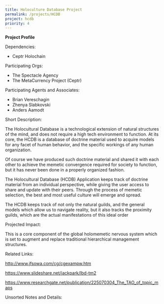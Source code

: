 ```yaml
---
title: Holoculture Database Project	
permalink: /projects/HCDB
project: hcdb
priority: 4
---
```


**Project Profile**

Dependencies: 

 * Ceptr Holochain
 
Participating Orgs:

 * The Spectacle Agency
 * The MetaCurrency Project (Ceptr)
 
Participating Agents and Associates:

 * Brian Vereschagin
 * Zhenya Slabkovski
 * Anders Aamodt
 
Short Description:

The Holocultural Database is a technological extension of natural structures of the mind, and does not require a high tech environment to function. At its core, the HCDB is a database of doctrine material used to acquire models for any facet of human behavior, and the specific workings of any human organization.

Of course we have produced such doctrine material and shared it with each other to achieve the memetic convergence required for society to function, but it has never been done in a properly organized fashion.

The Holocultural Database (HCDB) Application keeps track of doctrine material from an individual perspective, while giving the user access to share and update with their peers. Through the process of memetic selection, the best and most useful culture will emerge and spread.

The HCDB keeps track of not only the natural guilds, and the general models which allow us to navigate reality, but it also tracks the proximity guilds, which are the actual manifestations of this ideal order 

Projected Impact:

This is a core component of the global holomemetic nervous system which is set to augment and replace traditional hierarchical management structures.

Related Links:

http://www.jfsowa.com/cg/cgexampw.htm

https://www.slideshare.net/jackpark/lbd-tm2

https://www.researchgate.net/publication/225070304_The_TAO_of_topic_maps

Unsorted Notes and Details:
